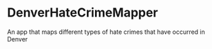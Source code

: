 # DenverHateCrimeMapper
An app that maps different types of hate crimes that have occurred in Denver
